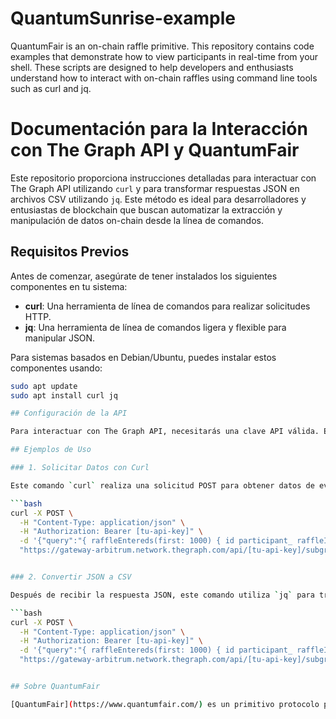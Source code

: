 # QuantumSunrise-example
QuantumFair is an on-chain raffle primitive. This repository contains code examples that demonstrate how to view participants in real-time from your shell. These scripts are designed to help developers and enthusiasts understand how to interact with on-chain raffles using command line tools such as curl and jq.


# Documentación para la Interacción con The Graph API y QuantumFair

Este repositorio proporciona instrucciones detalladas para interactuar con The Graph API utilizando `curl` y para transformar respuestas JSON en archivos CSV utilizando `jq`. Este método es ideal para desarrolladores y entusiastas de blockchain que buscan automatizar la extracción y manipulación de datos on-chain desde la línea de comandos.

## Requisitos Previos

Antes de comenzar, asegúrate de tener instalados los siguientes componentes en tu sistema:

- **curl**: Una herramienta de línea de comandos para realizar solicitudes HTTP.
- **jq**: Una herramienta de línea de comandos ligera y flexible para manipular JSON.

Para sistemas basados en Debian/Ubuntu, puedes instalar estos componentes usando:

```bash
sudo apt update
sudo apt install curl jq

## Configuración de la API

Para interactuar con The Graph API, necesitarás una clave API válida. Esta clave te permite autenticarte y realizar solicitudes a los subgrafos disponibles en The Graph. Reemplaza `[tu-api-key]` con tu clave personal en los comandos proporcionados.

## Ejemplos de Uso

### 1. Solicitar Datos con Curl

Este comando `curl` realiza una solicitud POST para obtener datos de eventos de entrada a rifas (`raffleEntereds`) desde un subgrafo específico en The Graph, utilizando información de los contratos de QuantumFair, un proyecto que emplea The Graph como su principal capa de información:

```bash
curl -X POST \
  -H "Content-Type: application/json" \
  -H "Authorization: Bearer [tu-api-key]" \
  -d '{"query":"{ raffleEntereds(first: 1000) { id participant_ raffleId_ } }"}' \
  "https://gateway-arbitrum.network.thegraph.com/api/[tu-api-key]/subgraphs/id/55pRDYgB2cBDacz6WyUV643XXerK21s3vAfdLWsYdUzo"


### 2. Convertir JSON a CSV

Después de recibir la respuesta JSON, este comando utiliza `jq` para transformarla en formato CSV, facilitando el análisis y la visualización de los datos. El script asume una estructura de JSON con un array de objetos:

```bash
curl -X POST \
  -H "Content-Type: application/json" \
  -H "Authorization: Bearer [tu-api-key]" \
  -d '{"query":"{ raffleEntereds(first: 1000) { id participant_ raffleId_ } }"}' \
  "https://gateway-arbitrum.network.thegraph.com/api/[tu-api-key]/subgraphs/id/55pRDYgB2cBDacz6WyUV643XXerK21s3vAfdLWsYdUzo" | jq -r '( .data.raffleEntereds[0] | keys_unsorted) as $keys | $keys, (.data.raffleEntereds[] | [.[$keys[]]])' | sed -e 's/\t/,/g' > output.csv


## Sobre QuantumFair

[QuantumFair](https://www.quantumfair.com/) es un primitivo protocolo para rifas on-chain que utiliza la aleatoriedad proporcionada por API3 QRNG. Este proyecto utiliza The Graph como la principal capa de información para acceder y manejar datos on-chain de forma eficiente.

